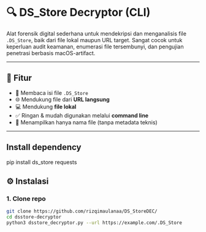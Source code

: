 # 🔍 DS_Store Decryptor (CLI)

Alat forensik digital sederhana untuk mendekripsi dan menganalisis file `.DS_Store`, baik dari file lokal maupun URL target. Sangat cocok untuk keperluan audit keamanan, enumerasi file tersembunyi, dan pengujian penetrasi berbasis macOS-artifact.

---

## 🚀 Fitur

- 🔎 Membaca isi file `.DS_Store`
- 🌐 Mendukung file dari **URL langsung**
- 💻 Mendukung **file lokal**
- ✅ Ringan & mudah digunakan melalui **command line**
- 📄 Menampilkan hanya nama file (tanpa metadata teknis)

---
## Install dependency
pip install ds_store requests

## ⚙️ Instalasi
### 1. Clone repo
```bash
git clone https://github.com/rizqimaulanaa/DS_StoreDEC/
cd dsstore-decryptor
python3 dsstore_decryptor.py --url https://example.com/.DS_Store
